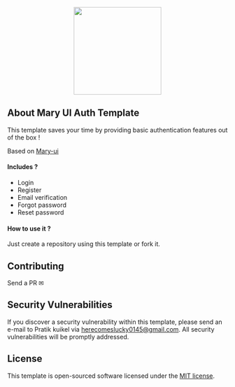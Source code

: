 <p align="center"><img width="200" src="https://github.com/robsontenorio/mary-ui.com/blob/main/public/mary.png?raw=true""></p>

## About Mary UI Auth Template
This template saves your time by providing basic authentication features out of the box !

Based on [Mary-ui](https://mary-ui.com)

#### Includes ?
- Login
- Register
- Email verification
- Forgot password
- Reset password


#### How to use it ?
Just create a repository using this template or fork it.


## Contributing

Send a PR ✉

## Security Vulnerabilities

If you discover a security vulnerability within this template, please send an e-mail to Pratik kuikel via [herecomeslucky0145@gmail.com](mailto:herecomeslucky0145@gmail.com). All security vulnerabilities will be promptly addressed.

## License

This template is open-sourced software licensed under the [MIT license](https://opensource.org/licenses/MIT).
